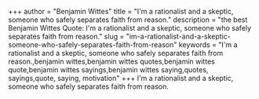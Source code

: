 +++
author = "Benjamin Wittes"
title = "I'm a rationalist and a skeptic, someone who safely separates faith from reason."
description = "the best Benjamin Wittes Quote: I'm a rationalist and a skeptic, someone who safely separates faith from reason."
slug = "im-a-rationalist-and-a-skeptic-someone-who-safely-separates-faith-from-reason"
keywords = "I'm a rationalist and a skeptic, someone who safely separates faith from reason.,benjamin wittes,benjamin wittes quotes,benjamin wittes quote,benjamin wittes sayings,benjamin wittes saying,quotes, sayings,quote, saying, motivation"
+++
I'm a rationalist and a skeptic, someone who safely separates faith from reason.
